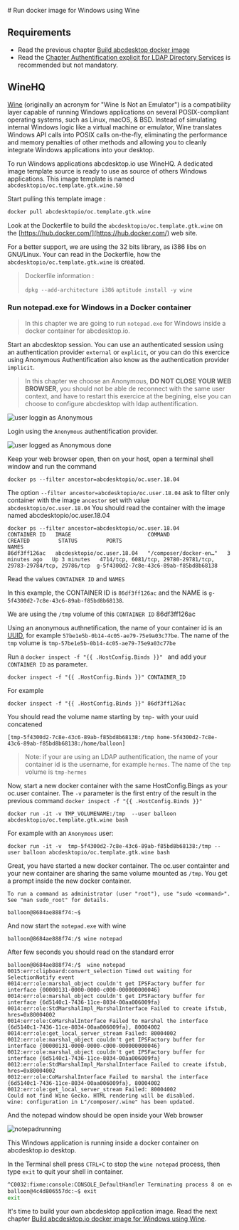 # Run docker image for Windows using Wine

## Requirements

- Read the previous chapter [Build abcdesktop docker image](/buildapplicationsgnulinux/)
- Read the [Chapter Authentification explicit for LDAP Directory Services](/config/authexplicit-ldap/) is recommended but not mandatory.

## WineHQ

[Wine](http://www.winehq.org) (originally an acronym for "Wine Is Not an Emulator") is a compatibility layer capable of running Windows applications on several POSIX-compliant operating systems, such as Linux, macOS, & BSD. Instead of simulating internal Windows logic like a virtual machine or emulator, Wine translates Windows API calls into POSIX calls on-the-fly, eliminating the performance and memory penalties of other methods and allowing you to cleanly integrate Windows applications into your desktop.

To run Windows applications abcdesktop.io use WineHQ. A dedicated image template source is ready to use as source of others Windows applications. This image template is named ```abcdesktopio/oc.template.gtk.wine.50```

Start pulling this template image :

```bash
docker pull abcdesktopio/oc.template.gtk.wine
```

Look at the Dockerfile to build the `abcdesktopio/oc.template.gtk.wine` on the [https://hub.docker.com/](https://hub.docker.com/) web site.

For a better support, we are using the 32 bits library, as i386 libs on GNU/Linux.  Your can read in the Dockerfile, how the `abcdesktopio/oc.template.gtk.wine` is created.

> Dockerfile information :
> 
> `dpkg --add-architecture i386`
> `aptitude install -y wine`


### Run notepad.exe for Windows in a Docker container

> In this chapter we are going to run ```notepad.exe``` for Windows inside a docker container for abcdesktop.io.

Start an abcdesktop session. You can use an authenticated session using an authentication provider ```external``` or ```explicit```, or you can do this exercice using Anonymous Authentification also know as the authentication provider ```implicit```.

>In this chapter we choose an Anonymous, **DO NOT CLOSE YOUR WEB BROWSER**, you should not be able de reconnect with the same user context, and have to restart this exercice at the begining, else you can choose to configure abcdesktop with ldap authentification.


![user loggin as Anonymous ](img/wine-login-auth.png)

Login using the ```Anonymous``` authentification provider.


![user logged as Anonymous done](img/wine-login-auth-done.png)

Keep your web browser open, then on your host, open a terminal shell window and run the command 

```
docker ps --filter ancestor=abcdesktopio/oc.user.18.04
```

The option ```--filter ancestor=abcdesktopio/oc.user.18.04``` ask to filter only container with the image ```ancestor``` set with value ```abcdesktopio/oc.user.18.04```
You should read the container with the image named abcdesktopio/oc.user.18.04 

```
docker ps --filter ancestor=abcdesktopio/oc.user.18.04
CONTAINER ID   IMAGE                        COMMAND                  CREATED         STATUS         PORTS                                                            NAMES
86df3ff126ac   abcdesktopio/oc.user.18.04   "/composer/docker-en…"   3 minutes ago   Up 3 minutes   4714/tcp, 6081/tcp, 29780-29781/tcp, 29783-29784/tcp, 29786/tcp  g-5f4300d2-7c8e-43c6-89ab-f85bd8b68138
```

Read the values ```CONTAINER ID``` and ```NAMES```

In this example, the CONTAINER ID is ```86df3ff126ac``` and the NAME is ```g-5f4300d2-7c8e-43c6-89ab-f85bd8b68138```.

We are using the ```/tmp``` volume of this ```CONTAINER ID``` 86df3ff126ac

Using an anonymous authnetification, the name of your container id is an [UUID](https://en.wikipedia.org/wiki/Universally_unique_identifier), for example ```57be1e5b-0b14-4c05-ae79-75e9a03c77be```. The name of the ```tmp``` volume is  ```tmp-57be1e5b-0b14-4c05-ae79-75e9a03c77be```


Run a `docker inspect -f "{{ .HostConfig.Binds }}" ` and add your ```CONTAINER ID``` as parameter.

```
docker inspect -f "{{ .HostConfig.Binds }}" CONTAINER_ID
```

For example
```
docker inspect -f "{{ .HostConfig.Binds }}" 86df3ff126ac
```

You should read the volume name starting by ```tmp-``` with your uuid concatened

```
[tmp-5f4300d2-7c8e-43c6-89ab-f85bd8b68138:/tmp home-5f4300d2-7c8e-43c6-89ab-f85bd8b68138:/home/balloon]
```


> Note: if your are using an LDAP authentification, the name of your container id is the username, for example ```hermes```. The name of the ```tmp``` volume is  ```tmp-hermes```


Now, start a new docker container with the same HostConfig.Bings as your oc.user container. The ```-v``` parameter is the first entry of the result in the previous command ```docker inspect -f "{{ .HostConfig.Binds }}" ```

```
docker run -it -v TMP_VOLUMENAME:/tmp  --user balloon abcdesktopio/oc.template.gtk.wine bash
```

For example with an ```Anonymous``` user:

```
docker run -it -v  tmp-5f4300d2-7c8e-43c6-89ab-f85bd8b68138:/tmp --user balloon abcdesktopio/oc.template.gtk.wine bash 
```

Great, you have started a new docker container. The oc.user containter and your new container are sharing the same volume mounted as ```/tmp```. You get a prompt inside the new docker container.

```
To run a command as administrator (user "root"), use "sudo <command>".
See "man sudo_root" for details.

balloon@8684ae888f74:~$
```

And now start the ```notepad.exe``` with wine

```
balloon@8684ae888f74:/$ wine notepad
```

After few seconds you should read on the standard error

```
balloon@8684ae888f74:/$  wine notepad
0015:err:clipboard:convert_selection Timed out waiting for SelectionNotify event
0014:err:ole:marshal_object couldn't get IPSFactory buffer for interface {00000131-0000-0000-c000-000000000046}
0014:err:ole:marshal_object couldn't get IPSFactory buffer for interface {6d5140c1-7436-11ce-8034-00aa006009fa}
0014:err:ole:StdMarshalImpl_MarshalInterface Failed to create ifstub, hres=0x80004002
0014:err:ole:CoMarshalInterface Failed to marshal the interface {6d5140c1-7436-11ce-8034-00aa006009fa}, 80004002
0014:err:ole:get_local_server_stream Failed: 80004002
0012:err:ole:marshal_object couldn't get IPSFactory buffer for interface {00000131-0000-0000-c000-000000000046}
0012:err:ole:marshal_object couldn't get IPSFactory buffer for interface {6d5140c1-7436-11ce-8034-00aa006009fa}
0012:err:ole:StdMarshalImpl_MarshalInterface Failed to create ifstub, hres=0x80004002
0012:err:ole:CoMarshalInterface Failed to marshal the interface {6d5140c1-7436-11ce-8034-00aa006009fa}, 80004002
0012:err:ole:get_local_server_stream Failed: 80004002
Could not find Wine Gecko. HTML rendering will be disabled.
wine: configuration in L"/composer/.wine" has been updated.
```

And the notepad window should be open inside your Web browser

![notepadrunning](img/notepadrunning.png)

This Windows application is running inside a docker container on abcdesktop.io desktop.

In the Terminal shell press ```CTRL+C``` to stop the ```wine notepad``` process, then type ```exit``` to quit your shell in container.

```bash
^C0032:fixme:console:CONSOLE_DefaultHandler Terminating process 8 on event 0
balloon@4c4d806557dc:~$ exit
exit
```

It's time to build your own abcdesktop application image. Read the next chapter [Build abcdesktop.io docker image for Windows using Wine](buildapplications.wine.md).





